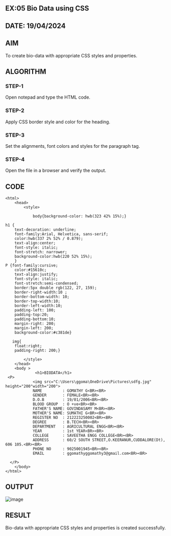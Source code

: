 ## EX:05 Bio Data using CSS
## DATE: 19/04/2024
## AIM
  To create bio-data with appropriate CSS styles and properties.

## ALGORITHM
### STEP-1
  Open notepad and type the HTML code.

### STEP-2
  Apply CSS border style and color for the heading.

### STEP-3
  Set the alignments, font colors and styles for the paragraph tag.

### STEP-4
  Open the file in a browser and verify the output.
  
## CODE
```
<html>
    <head>
        <style>
            
            body{background-color: hwb(323 42% 15%);}
            
h1 {
    text-decoration: underline;
    font-family:Arial, Helvetica, sans-serif;
    color:hwb(337 2% 52% / 0.879);
    text-align:center;
    font-style: italic;
    font-stretch: narrower;
    background-color:hwb(220 52% 15%);
    }
P {font-family:cursive;
    color:#15610c;
    text-align:justify;
    font-style: italic;
    font-stretch:semi-condensed;
    border:5px double rgb(122, 27, 159);
    border-right-width:10 ;
    border-bottom-width: 10;
    border-top-width:10;
    border-left-width:10;
    padding-left: 100;
    padding-top:20;
    padding-bottom:10;
    margin-right: 200;
    margin-left: 200;
    background-color:#c381de}

   img{
    float:right;
    padding-right: 200;}

        </style>
    </head>
    <body >
             <h1>BIODATA</h1>
 <P>
            <img src="C:\Users\ggoma\OneDrive\Pictures\sdfg.jpg"  height="200"width="200">
            NAME         : GOMATHY G<BR><BR>
            GENDER       : FEMALE<BR><BR>
            D.O.B        : 19/01/2006<BR><BR>
            BLOOD GROUP  : O +ve<BR><BR>
            FATHER'S NAME: GOVINDASAMY M<BR><BR> 
            MOTHER'S NAME: SUMATHI G<BR><BR>
            REGISTER NO  : 212223250002<BR><BR>
            DEGREE       : B.TECH<BR><BR>
            DEPARTMENT   : AGRICULTURAL ENGG<BR><BR>
            YEAR         : 1st YEAR<BR><BR>
            COLLEGE      : SAVEETHA ENGG COLLEGE<BR><BR>
            ADDRESS      : 60/2 SOUTH STREET,O.KEERANUR,CUDDALORE(Dt), 606 105.<BR><BR>
            PHONE NO     : 9025001945<BR><BR>
            EMAIL        : ggomathyggomathy3@gmail.com<BR><BR>

  </P>
    </body>
</html>
```
## OUTPUT
![image](https://github.com/GOMATHY1719/Ex05/assets/165985023/60f17584-fb21-49c3-8c7b-077bb759c7bc)

## RESULT
  Bio-data with appropriate CSS styles and properties is created successfully.
